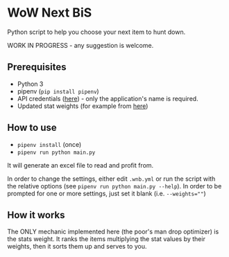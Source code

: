# WoW Next BiS

Python script to help you choose your next item to hunt down.

WORK IN PROGRESS - any suggestion is welcome.

## Prerequisites

- Python 3
- pipenv (`pip install pipenv`)
- API credentials ([here](https://develop.battle.net/access/)) - only the application's name is required.
- Updated stat weights (for example from [here](https://www.raidbots.com/simbot/stats))

## How to use
- `pipenv install` (once)
- `pipenv run python main.py`

It will generate an excel file to read and profit from.

In order to change the settings, either edit `.wnb.yml` or run the script with the relative options (see `pipenv run python main.py --help`). In order to be prompted for one or more settings, just set it blank (i.e. `--weights=""`)

## How it works
The ONLY mechanic implemented here (the poor's man drop optimizer) is the stats weight. It ranks the items multiplying the stat values by their weights, then it sorts them up and serves to you.

